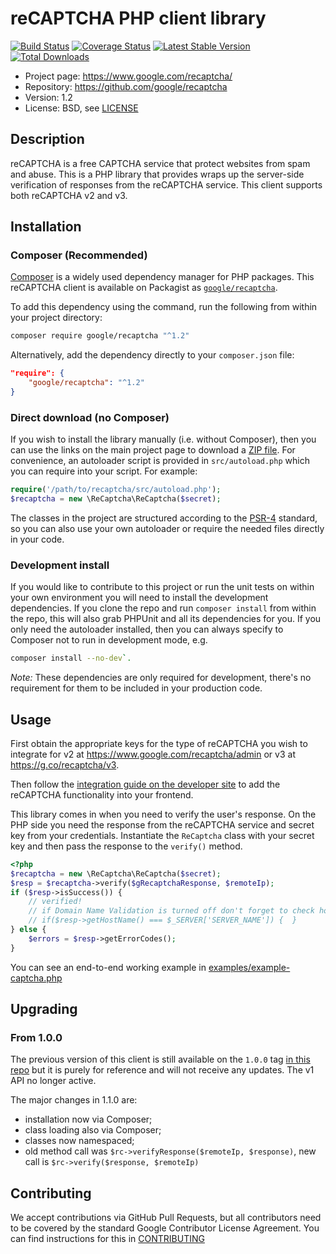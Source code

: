 # reCAPTCHA PHP client library

[![Build Status](https://travis-ci.org/google/recaptcha.svg)](https://travis-ci.org/google/recaptcha)
[![Coverage Status](https://coveralls.io/repos/github/google/recaptcha/badge.svg?branch=v1.2)](https://coveralls.io/github/google/recaptcha)
[![Latest Stable Version](https://poser.pugx.org/google/recaptcha/v/stable.svg)](https://packagist.org/packages/google/recaptcha)
[![Total Downloads](https://poser.pugx.org/google/recaptcha/downloads.svg)](https://packagist.org/packages/google/recaptcha)

- Project page: https://www.google.com/recaptcha/
- Repository: https://github.com/google/recaptcha
- Version: 1.2
- License: BSD, see [LICENSE](LICENSE)

## Description

reCAPTCHA is a free CAPTCHA service that protect websites from spam and abuse.
This is a PHP library that provides wraps up the server-side verification of
responses from the reCAPTCHA service. This client supports both reCAPTCHA v2 and
v3.

## Installation

### Composer (Recommended)

[Composer](https://getcomposer.org/) is a widely used dependency manager for PHP
packages. This reCAPTCHA client is available on Packagist as
[`google/recaptcha`](https://packagist.org/packages/google/recaptcha).

To add this dependency using the command, run the following from within your
project directory:

```sh
composer require google/recaptcha "^1.2"
```

Alternatively, add the dependency directly to your `composer.json` file:

```json
"require": {
    "google/recaptcha": "^1.2"
}
```

### Direct download (no Composer)

If you wish to install the library manually (i.e. without Composer), then you
can use the links on the main project page to download a [ZIP
file](https://github.com/google/recaptcha/archive/master.zip). For convenience,
an autoloader script is provided in `src/autoload.php` which you can require
into your script. For example:

```php
require('/path/to/recaptcha/src/autoload.php');
$recaptcha = new \ReCaptcha\ReCaptcha($secret);
```

The classes in the project are structured according to the
[PSR-4](http://www.php-fig.org/psr/psr-4/) standard, so you can also use your
own autoloader or require the needed files directly in your code.

### Development install

If you would like to contribute to this project or run the unit tests on within
your own environment you will need to install the development dependencies. If
you clone the repo and run `composer install` from within the repo, this will
also grab PHPUnit and all its dependencies for you. If you only need the
autoloader installed, then you can always specify to Composer not to run in
development mode, e.g.

```sh
composer install --no-dev`.
```

_Note:_ These dependencies are only required for development, there's no
requirement for them to be included in your production code.

## Usage

First obtain the appropriate keys for the type of reCAPTCHA you wish to
integrate for v2 at https://www.google.com/recaptcha/admin or v3 at
https://g.co/recaptcha/v3.

Then follow the [integration guide on the developer
site](https://developers.google.com/recaptcha/intro) to add the reCAPTCHA
functionality into your frontend.

This library comes in when you need to verify the user's response. On the PHP
side you need the response from the reCAPTCHA service and secret key from your
credentials. Instantiate the `ReCaptcha` class with your secret key and then
pass the response to the `verify()` method.

```php
<?php
$recaptcha = new \ReCaptcha\ReCaptcha($secret);
$resp = $recaptcha->verify($gRecaptchaResponse, $remoteIp);
if ($resp->isSuccess()) {
    // verified!
    // if Domain Name Validation is turned off don't forget to check hostname field
    // if($resp->getHostName() === $_SERVER['SERVER_NAME']) {  }
} else {
    $errors = $resp->getErrorCodes();
}
```

You can see an end-to-end working example in
[examples/example-captcha.php](examples/example-captcha.php)

## Upgrading

### From 1.0.0

The previous version of this client is still available on the `1.0.0` tag [in
this repo](https://github.com/google/recaptcha/tree/1.0.0) but it is purely for
reference and will not receive any updates. The v1 API no longer active.

The major changes in 1.1.0 are:

- installation now via Composer;
- class loading also via Composer;
- classes now namespaced;
- old method call was `$rc->verifyResponse($remoteIp, $response)`, new call is
  `$rc->verify($response, $remoteIp)`

## Contributing

We accept contributions via GitHub Pull Requests, but all contributors need to
be covered by the standard Google Contributor License Agreement. You can find
instructions for this in [CONTRIBUTING](CONTRIBUTING.md)
